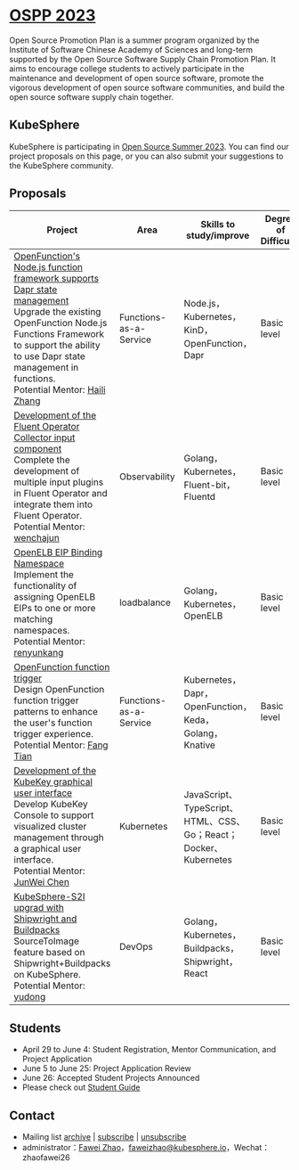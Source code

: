 # [OSPP 2023](https://summer-ospp.ac.cn/)

Open Source Promotion Plan is a summer program organized by the Institute of Software Chinese Academy of Sciences and long-term supported by the Open Source Software Supply Chain Promotion Plan. It aims to encourage college students to actively participate in the maintenance and development of open source software, promote the vigorous development of open source software communities, and build the open source software supply chain together.

## KubeSphere

KubeSphere is participating in [Open Source Summer 2023](https://summer-ospp.ac.cn/org/orgdetail/669ff0b7-2366-4bf3-8ffb-10f79089a45a?lang=zh). You can find our project proposals on this page, or you can also submit your suggestions to the KubeSphere community.

## Proposals

| Project                                                                                                                                                                           | Area           | Skills to study/improve                        | Degree of Difficulty | Student |
|------------------------------------------------------------------------------------------------------------------------------------------------------------------------------|--------------|---------------------------|----| --- |
| [OpenFunction's Node.js function framework supports Dapr state management](https://github.com/kubesphere/community/blob/master/sig-advocacy-and-outreach/ospp-2023/openfunction-nodejs-function-framework-upgrade.md) <br/>Upgrade the existing OpenFunction Node.js Functions Framework to support the ability to use Dapr state management in functions.<br/>Potential Mentor: [Haili Zhang](https://github.com/webup) | Functions-as-a-Service    | Node.js，Kubernetes，KinD，OpenFunction，Dapr    | Basic level |Wenlong Dong|
| [Development of the Fluent Operator Collector input component](https://github.com/kubesphere/community/blob/master/sig-advocacy-and-outreach/ospp-2023/fluent-operator-input-plugin-development-en.md) <br/>Complete the development of multiple input plugins in Fluent Operator and integrate them into Fluent Operator.<br/>Potential Mentor: [wenchajun](https://github.com/wenchajun)  | Observability | Golang，Kubernetes，Fluent-bit，Fluentd | Basic level |Shuaijun Liu |
| [OpenELB EIP Binding Namespace](https://github.com/kubesphere/community/blob/master/sig-advocacy-and-outreach/ospp-2023/openelb-eip-binding-namespaces.md) <br/>Implement the functionality of assigning OpenELB EIPs to one or more matching namespaces.<br/>Potential Mentor: [renyunkang](https://github.com/renyunkang/) | loadbalance   | Golang，Kubernetes，OpenELB    | Basic level |Chenying Guo |
| [OpenFunction function trigger](https://github.com/kubesphere/community/blob/master/sig-advocacy-and-outreach/ospp-2023/openfunction-function-trigger.md) <br/>Design OpenFunction function trigger patterns to enhance the user's function trigger experience.<br/>Potential Mentor: [Fang Tian ](https://github.com/tpiperatgod/) | Functions-as-a-Service   | Kubernetes，Dapr，OpenFunction，Keda，Golang，Knative| Basic level |Guanjing Zhang  |
| [Development of the KubeKey graphical user interface](https://github.com/kubesphere/community/blob/master/sig-advocacy-and-outreach/ospp-2023/kubekey-console_zh-CN.md) <br/>Develop KubeKey Console to support visualized cluster management through a graphical user interface.<br/>Potential Mentor: [JunWei Chen](https://github.com/liangzai006) |Kubernetes | JavaScript、TypeScript、HTML、CSS、Go；React；Docker、Kubernetes | Basic level|	Jilin Shi  |
| [KubeSphere-S2I upgrad with Shipwright and Buildpacks ](https://github.com/kubesphere/community/blob/master/sig-advocacy-and-outreach/ospp-2023/kubesphere-s2i-upgrade-with-buildpacks_zh-CN.md) <br/>SourceToImage feature based on Shipwright+Buildpacks on KubeSphere.<br/>Potential Mentor: [yudong](https://github.com/yudong2015) |  DevOps  | Golang，Kubernetes，Buildpacks，Shipwright，React| Basic level |Bingkun Gan  |

## Students

* April 29 to June 4: Student Registration, Mentor Communication, and Project Application
* June 5 to June 25: Project Application Review
* June 26: Accepted Student Projects Announced
* Please check out [Student Guide](https://summer-ospp.ac.cn/help/student/)

## Contact

- Mailing list [archive](https://groups.google.com/group/kubesphere-sig-advocacy-and-outreach/topics) | [subscribe](mailto:kubesphere-sig-advocacy-and-outreach+subscribe@googlegroups.com) | [unsubscribe](mailto:kubesphere-sig-advocacy-and-outreach+unsubscribe@googlegroups.com)
- administrator：[Fawei Zhao](https://github.com/faweizhao26)，faweizhao@kubesphere.io，Wechat：zhaofawei26